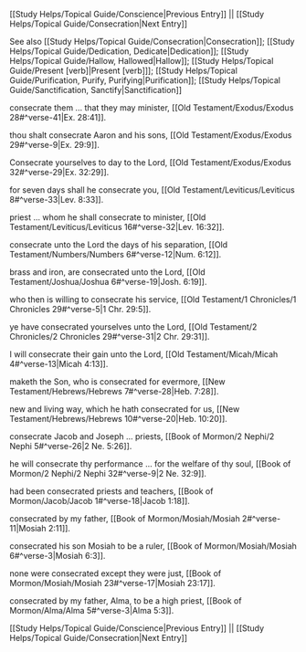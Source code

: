 [[Study Helps/Topical Guide/Conscience|Previous Entry]]  ||  [[Study Helps/Topical Guide/Consecration|Next Entry]]

 See also [[Study Helps/Topical Guide/Consecration|Consecration]]; [[Study Helps/Topical Guide/Dedication, Dedicate|Dedication]]; [[Study Helps/Topical Guide/Hallow, Hallowed|Hallow]]; [[Study Helps/Topical Guide/Present [verb]|Present [verb]]]; [[Study Helps/Topical Guide/Purification, Purify, Purifying|Purification]]; [[Study Helps/Topical Guide/Sanctification, Sanctify|Sanctification]]

 consecrate them ... that they may minister, [[Old Testament/Exodus/Exodus 28#^verse-41|Ex. 28:41]].

 thou shalt consecrate Aaron and his sons, [[Old Testament/Exodus/Exodus 29#^verse-9|Ex. 29:9]].

 Consecrate yourselves to day to the Lord, [[Old Testament/Exodus/Exodus 32#^verse-29|Ex. 32:29]].

 for seven days shall he consecrate you, [[Old Testament/Leviticus/Leviticus 8#^verse-33|Lev. 8:33]].

 priest ... whom he shall consecrate to minister, [[Old Testament/Leviticus/Leviticus 16#^verse-32|Lev. 16:32]].

 consecrate unto the Lord the days of his separation, [[Old Testament/Numbers/Numbers 6#^verse-12|Num. 6:12]].

 brass and iron, are consecrated unto the Lord, [[Old Testament/Joshua/Joshua 6#^verse-19|Josh. 6:19]].

 who then is willing to consecrate his service, [[Old Testament/1 Chronicles/1 Chronicles 29#^verse-5|1 Chr. 29:5]].

 ye have consecrated yourselves unto the Lord, [[Old Testament/2 Chronicles/2 Chronicles 29#^verse-31|2 Chr. 29:31]].

 I will consecrate their gain unto the Lord, [[Old Testament/Micah/Micah 4#^verse-13|Micah 4:13]].

 maketh the Son, who is consecrated for evermore, [[New Testament/Hebrews/Hebrews 7#^verse-28|Heb. 7:28]].

 new and living way, which he hath consecrated for us, [[New Testament/Hebrews/Hebrews 10#^verse-20|Heb. 10:20]].

 consecrate Jacob and Joseph ... priests, [[Book of Mormon/2 Nephi/2 Nephi 5#^verse-26|2 Ne. 5:26]].

 he will consecrate thy performance ... for the welfare of thy soul, [[Book of Mormon/2 Nephi/2 Nephi 32#^verse-9|2 Ne. 32:9]].

 had been consecrated priests and teachers, [[Book of Mormon/Jacob/Jacob 1#^verse-18|Jacob 1:18]].

 consecrated by my father, [[Book of Mormon/Mosiah/Mosiah 2#^verse-11|Mosiah 2:11]].

 consecrated his son Mosiah to be a ruler, [[Book of Mormon/Mosiah/Mosiah 6#^verse-3|Mosiah 6:3]].

 none were consecrated except they were just, [[Book of Mormon/Mosiah/Mosiah 23#^verse-17|Mosiah 23:17]].

 consecrated by my father, Alma, to be a high priest, [[Book of Mormon/Alma/Alma 5#^verse-3|Alma 5:3]].

[[Study Helps/Topical Guide/Conscience|Previous Entry]]  ||  [[Study Helps/Topical Guide/Consecration|Next Entry]]